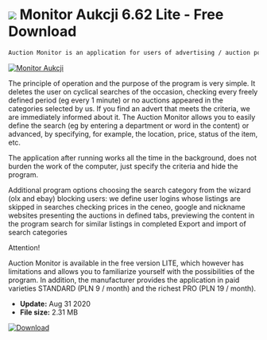 # ![](https://cdn.softexe.net/static/icon/4/monitor-aukcji-8518.png) Monitor Aukcji 6.62 Lite - Free Download

```sh
Auction Monitor is an application for users of advertising / auction portals such as allegro.pl, olx.pl and ebay. It allows you to search for bargain offers and facilitates the purchase of any item or service at an attractive price.
```
[![Monitor Aukcji](https://gallery.dpcdn.pl/imgc/Tools/53040/g_-_420x350_1.5_-_x20140725145709_0.png)](https://softexe.net/win/hobbies-lifestyle/other/monitor-aukcji:heph.html)

The principle of operation and the purpose of the program is very simple. It deletes the user on cyclical searches of the occasion, checking every freely defined period (eg every 1 minute) or no auctions appeared in the categories selected by us. If you find an advert that meets the criteria, we are immediately informed about it. The Auction Monitor allows you to easily define the search (eg by entering a department or word in the content) or advanced, by specifying, for example, the location, price, status of the item, etc.
 
 The application after running works all the time in the background, does not burden the work of the computer, just specify the criteria and hide the program.
 
 Additional program options
 choosing the search category from the wizard (olx and ebay)
 blocking users: we define user logins whose listings are skipped in searches
 checking prices in the ceneo, google and nickname websites
 presenting the auctions in defined tabs, previewing the content in the program
 search for similar listings in completed
 Export and import of search categories
 
 Attention!
 
 Auction Monitor is available in the free version LITE, which however has limitations and allows you to familiarize yourself with the possibilities of the program. In addition, the manufacturer provides the application in paid varieties STANDARD (PLN 9 / month) and the richest PRO (PLN 19 / month).


- **Update:** Aug 31 2020
- **File size:** 2.31 MB

[![Download](https://cdn.softexe.net/static/img/download.png)](https://softexe.net/win/hobbies-lifestyle/other/monitor-aukcji:heph.html)

